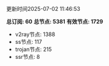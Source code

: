 更新时间2025-07-02 11:46:53

**总订阅: 60**
**总节点: 5381**
**有效节点: 1729**
- v2ray节点: 1388
- ss节点: 117
- trojan节点: 215
- ssr节点: 8
